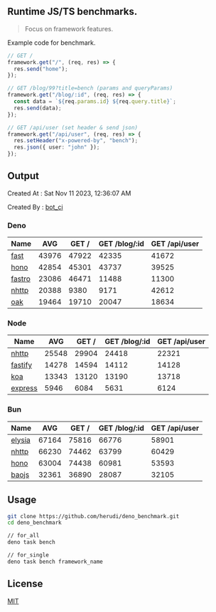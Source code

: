 ## Runtime JS/TS benchmarks.

> Focus on framework features.

Example code for benchmark.
```ts
// GET /
framework.get("/", (req, res) => {
  res.send("home");
});

// GET /blog/99?title=bench (params and queryParams)
framework.get("/blog/:id", (req, res) => {
  const data = `${req.params.id} ${req.query.title}`;
  res.send(data);
});

// GET /api/user (set header & send json)
framework.get("/api/user", (req, res) => {
  res.setHeader("x-powered-by", "bench");
  res.json({ user: "john" });
});
```

## Output
Created At : Sat Nov 11 2023, 12:36:07 AM

Created By : [bot_ci](https://github.com/herudi/deno_benchmarks/commits?author=github-actions%5Bbot%5D)


### Deno
|Name|AVG|GET /|GET /blog/:id|GET /api/user|
|----|----|----|----|----|
|[fast](https://github.com/danteissaias/fast)|43976|47922|42335|41672|
|[hono](https://github.com/honojs/hono)|42854|45301|43737|39525|
|[fastro](https://github.com/fastrodev/fastro)|23086|46471|11488|11300|
|[nhttp](https://github.com/nhttp/nhttp)|20388|9380|9171|42612|
|[oak](https://github.com/oakserver/oak)|19464|19710|20047|18634|
  


### Node
|Name|AVG|GET /|GET /blog/:id|GET /api/user|
|----|----|----|----|----|
|[nhttp](https://github.com/nhttp/nhttp)|25548|29904|24418|22321|
|[fastify](https://github.com/fastify/fastify)|14278|14594|14112|14128|
|[koa](https://github.com/koajs/koa)|13343|13120|13190|13718|
|[express](https://github.com/expressjs/express)|5946|6084|5631|6124|
  


### Bun
|Name|AVG|GET /|GET /blog/:id|GET /api/user|
|----|----|----|----|----|
|[elysia](https://github.com/elysiajs/elysia)|67164|75816|66776|58901|
|[nhttp](https://github.com/nhttp/nhttp)|66230|74462|63799|60429|
|[hono](https://github.com/honojs/hono)|63004|74438|60981|53593|
|[baojs](https://github.com/mattreid1/baojs)|32361|36890|28087|32105|
  



## Usage

```bash
git clone https://github.com/herudi/deno_benchmark.git
cd deno_benchmark

// for_all
deno task bench

// for_single
deno task bench framework_name
```

## License

[MIT](LICENSE)

